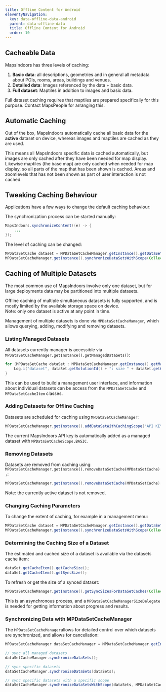 ```yaml
---
title: Offline Content for Android
eleventyNavigation:
  key: data-offline-data-android
  parent: data-offline-data
  title: Offline Content for Android
  order: 10
---
```


## Cacheable Data

MapsIndoors has three levels of caching:

1. **Basic data**: all descriptions, geometries and in general all metadata about POIs, rooms, areas, buildings and venues.
2. **Detailed data**: Images referenced by the data + basic data.
3. **Full dataset**: Maptiles in addition to images and basic data.

Full dataset caching requires that maptiles are prepared specifically for this purpose.  Contact MapsPeople for arranging this.

## Automatic Caching

Out of the box, MapsIndoors automatically cache all basic data for the **active** dataset on device, whereas images and maptiles are cached as they are used.

This means all MapsIndoors specific data is cached automatically, but images are only cached after they have been needed for map display.  Likewise maptiles (the base map) are only cached when needed for map display, so all parts of the map that has been shown is cached.  Areas and zoomlevels that has not been shown as part of user interaction is not cached.

## Tweaking Caching Behaviour

Applications have a few ways to change the default caching behaviour:

The synchronization process can be started manually:

```java
MapsIndoors.synchronizeContent((e) -> {
    ...
});
```

The level of caching can be changed:

```java
MPDataSetCache dataset = MPDataSetCacheManager.getInstance().getDataSetByID("API KEY");
MPDataSetCacheManager.getInstance().synchronizeDataSetsWithScope(Collections.singletonList(dataset), MPDataSetCacheScope.DETAILED);
```

## Caching of Multiple Datasets

The most common use of MapsIndoors involve only one dataset, but for large deployments data may be partitioned into multiple datasets.

Offline caching of multiple simultaneous datasets is fully supported, and is mostly limited by the available storage space on device.<br>Note: only one dataset is active at any point in time.

Management of multiple datasets is done via  `MPDataSetCacheManager`, which allows querying, adding, modifying and removing datasets.

### Listing Managed Datasets

All datasets currently manager is accessible via `MPDataSetCacheManager.getInstance().getManagedDataSets()`:

```java
for (MPDataSetCache dataSet : MPDataSetCacheManager.getInstance().getManagedDataSets()) {
    Log.i("dataset", dataSet.getSolutionId() + ": size " + dataSet.getCacheItem().getSyncSize());
}
```

This can be used to build a management user interface, and information about individual datasets can be access from the `MPDataSetCache` and `MPDataSetCacheItem` classes.

### Adding Datasets for Offline Caching

Datasets are scheduled for caching using  `MPDataSetCacheManager`:

```java
MPDataSetCacheManager.getInstance().addDataSetWithCachingScope("API KEY", MPDataSetCacheScope.BASIC);
```

The current MapsIndoors API key is automatically added as a managed dataset with `MPDataSetCacheScope.BASIC`.

### Removing Datasets

Datasets are removed from caching using `MPDataSetCacheManager.getInstance().removeDataSetCache(MPDataSetCache);`:

```java
MPDataSetCacheManager.getInstance().removeDataSetCache(MPDataSetCache);
```

Note: the currently active dataset is not removed.

### Changing Caching Parameters

To change the extent of caching, for example in a management menu:

```java
MPDataSetCache dataset = MPDataSetCacheManager.getInstance().getDataSetByID("API KEY");
MPDataSetCacheManager.getInstance().synchronizeDataSetsWithScope(Collections.singletonList(dataset), MPDataSetCacheScope.DETAILED);
```

### Determining the Caching Size of a Dataset

The estimated and cached size of a dataset is available via the datasets cache item:

```java
dataSet.getCacheItem().getCacheSize();
dataSet.getCacheItem().getSyncSize();
```

To refresh or get the size of a synced dataset:

```java
MPDataSetCacheManager.getInstance().getSyncSizesForDataSetCaches(Collections.singletonList(dataSet), this);
```

This is an asynchronous process, and a `MPDataSetCacheManagerSizeDelegate` is needed for getting information about progress and results.

### Synchronizing Data with MPDataSetCacheManager

The `MPDataSetCacheManager`allows for detailed control over which datasets are synchronized, and allows for cancellation:

```java
MPDataSetCacheManager dataSetCacheManager = MPDataSetCacheManager.getInstance();

// sync all managed datasets
dataSetCacheManager.synchronizeDataSets();

// sync specific datasets
dataSetCacheManager.synchronizeDataSets(dataSets);

// sync specific datasets with a specific scope
dataSetCacheManager.synchronizeDataSetsWithScope(dataSets, MPDataSetCacheScope.FULL);
```
